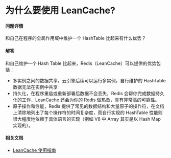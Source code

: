 # 为什么要使用 LeanCache?

#### 问题详情
和自己在程序的全局作用域中维护一个 HashTable 比起来有什么优势？

#### 解答
和自己维护一个 Hash Table 比起来，Redis（LeanCache）可以提供的优势包括：

* 多实例之间的数据共享，云引擎后续可以运行多实例，自行维护的 HashTable 数据无法在实例中共享
* 持久化，在程序重启或重新部署后数据不会丢失，Redis 会帮你完成数据持久化的工作，LeanCache 还会为你的 Redis 做热备，具有非常高的可靠性。
* 原子操作和性能，Redis 提供了常见的数据结构和大量原子的操作符，在文档上清除地列出了每个操作符的时间复杂度，而自行实现的 HashTable 性能则很大程度地依赖于具体语言的实现（例如 V8 中 Array 其实是以 Hash Map 实现的）。

#### 相关文档
* [LeanCache 使用指南](https://leancloud.cn/docs/leancache_guide.html)
